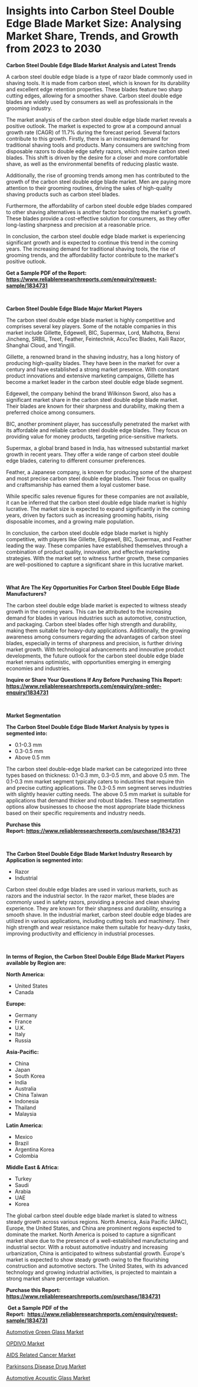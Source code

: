 <p><h1>Insights into Carbon Steel Double Edge Blade Market Size: Analysing Market Share, Trends, and Growth from 2023 to 2030</h1></p><p><strong>Carbon Steel Double Edge Blade Market Analysis and Latest Trends</strong></p>
<p><p>A carbon steel double edge blade is a type of razor blade commonly used in shaving tools. It is made from carbon steel, which is known for its durability and excellent edge retention properties. These blades feature two sharp cutting edges, allowing for a smoother shave. Carbon steel double edge blades are widely used by consumers as well as professionals in the grooming industry.</p><p>The market analysis of the carbon steel double edge blade market reveals a positive outlook. The market is expected to grow at a compound annual growth rate (CAGR) of 11.7% during the forecast period. Several factors contribute to this growth. Firstly, there is an increasing demand for traditional shaving tools and products. Many consumers are switching from disposable razors to double edge safety razors, which require carbon steel blades. This shift is driven by the desire for a closer and more comfortable shave, as well as the environmental benefits of reducing plastic waste.</p><p>Additionally, the rise of grooming trends among men has contributed to the growth of the carbon steel double edge blade market. Men are paying more attention to their grooming routines, driving the sales of high-quality shaving products such as carbon steel blades.</p><p>Furthermore, the affordability of carbon steel double edge blades compared to other shaving alternatives is another factor boosting the market's growth. These blades provide a cost-effective solution for consumers, as they offer long-lasting sharpness and precision at a reasonable price.</p><p>In conclusion, the carbon steel double edge blade market is experiencing significant growth and is expected to continue this trend in the coming years. The increasing demand for traditional shaving tools, the rise of grooming trends, and the affordability factor contribute to the market's positive outlook.</p></p>
<p><strong>Get a Sample PDF of the Report:&nbsp; <a href="https://www.reliableresearchreports.com/enquiry/request-sample/1834731">https://www.reliableresearchreports.com/enquiry/request-sample/1834731</a></strong></p>
<p>&nbsp;</p>
<p><strong>Carbon Steel Double Edge Blade Major Market Players</strong></p>
<p><p>The carbon steel double edge blade market is highly competitive and comprises several key players. Some of the notable companies in this market include Gillette, Edgewell, BIC, Supermax, Lord, Malhotra, Benxi Jincheng, SRBIL, Treet, Feather, Feintechnik, AccuTec Blades, Kaili Razor, Shanghai Cloud, and Yingjili.</p><p>Gillette, a renowned brand in the shaving industry, has a long history of producing high-quality blades. They have been in the market for over a century and have established a strong market presence. With constant product innovations and extensive marketing campaigns, Gillette has become a market leader in the carbon steel double edge blade segment.</p><p>Edgewell, the company behind the brand Wilkinson Sword, also has a significant market share in the carbon steel double edge blade market. Their blades are known for their sharpness and durability, making them a preferred choice among consumers.</p><p>BIC, another prominent player, has successfully penetrated the market with its affordable and reliable carbon steel double edge blades. They focus on providing value for money products, targeting price-sensitive markets.</p><p>Supermax, a global brand based in India, has witnessed substantial market growth in recent years. They offer a wide range of carbon steel double edge blades, catering to different consumer preferences.</p><p>Feather, a Japanese company, is known for producing some of the sharpest and most precise carbon steel double edge blades. Their focus on quality and craftsmanship has earned them a loyal customer base.</p><p>While specific sales revenue figures for these companies are not available, it can be inferred that the carbon steel double edge blade market is highly lucrative. The market size is expected to expand significantly in the coming years, driven by factors such as increasing grooming habits, rising disposable incomes, and a growing male population.</p><p>In conclusion, the carbon steel double edge blade market is highly competitive, with players like Gillette, Edgewell, BIC, Supermax, and Feather leading the way. These companies have established themselves through a combination of product quality, innovation, and effective marketing strategies. With the market set to witness further growth, these companies are well-positioned to capture a significant share in this lucrative market.</p></p>
<p>&nbsp;</p>
<p><strong>What Are The Key Opportunities For Carbon Steel Double Edge Blade Manufacturers?</strong></p>
<p><p>The carbon steel double edge blade market is expected to witness steady growth in the coming years. This can be attributed to the increasing demand for blades in various industries such as automotive, construction, and packaging. Carbon steel blades offer high strength and durability, making them suitable for heavy-duty applications. Additionally, the growing awareness among consumers regarding the advantages of carbon steel blades, especially in terms of sharpness and precision, is further driving market growth. With technological advancements and innovative product developments, the future outlook for the carbon steel double edge blade market remains optimistic, with opportunities emerging in emerging economies and industries.</p></p>
<p><strong>Inquire or Share Your Questions If Any Before Purchasing This Report: <a href="https://www.reliableresearchreports.com/enquiry/pre-order-enquiry/1834731">https://www.reliableresearchreports.com/enquiry/pre-order-enquiry/1834731</a></strong></p>
<p>&nbsp;</p>
<p><strong>Market Segmentation</strong></p>
<p><strong>The Carbon Steel Double Edge Blade Market Analysis by types is segmented into:</strong></p>
<p><ul><li>0.1-0.3 mm</li><li>0.3-0.5 mm</li><li>Above 0.5 mm</li></ul></p>
<p><p>The carbon steel double-edge blade market can be categorized into three types based on thickness: 0.1-0.3 mm, 0.3-0.5 mm, and above 0.5 mm. The 0.1-0.3 mm market segment typically caters to industries that require thin and precise cutting applications. The 0.3-0.5 mm segment serves industries with slightly heavier cutting needs. The above 0.5 mm market is suitable for applications that demand thicker and robust blades. These segmentation options allow businesses to choose the most appropriate blade thickness based on their specific requirements and industry needs.</p></p>
<p><strong>Purchase this Report:&nbsp;<a href="https://www.reliableresearchreports.com/purchase/1834731">https://www.reliableresearchreports.com/purchase/1834731</a></strong></p>
<p>&nbsp;</p>
<p><strong>The Carbon Steel Double Edge Blade Market Industry Research by Application is segmented into:</strong></p>
<p><ul><li>Razor</li><li>Industrial</li></ul></p>
<p><p>Carbon steel double edge blades are used in various markets, such as razors and the industrial sector. In the razor market, these blades are commonly used in safety razors, providing a precise and clean shaving experience. They are known for their sharpness and durability, ensuring a smooth shave. In the industrial market, carbon steel double edge blades are utilized in various applications, including cutting tools and machinery. Their high strength and wear resistance make them suitable for heavy-duty tasks, improving productivity and efficiency in industrial processes.</p></p>
<p>&nbsp;</p>
<p><strong>In terms of Region, the Carbon Steel Double Edge Blade Market Players available by Region are:</strong></p>
<p>
    <p> <strong> North America: </strong>
        <ul>
            <li>United States</li>
            <li>Canada</li>
        </ul>
        </p> 
    <p> <strong> Europe: </strong>
        <ul>
            <li>Germany</li>
            <li>France</li>
            <li>U.K.</li>
            <li>Italy</li>
            <li>Russia</li>
        </ul>
        </p> 
    <p> <strong> Asia-Pacific: </strong>
        <ul>
            <li>China</li>
            <li>Japan</li>
            <li>South Korea</li>
            <li>India</li>
            <li>Australia</li>
            <li>China Taiwan</li>
            <li>Indonesia</li>
            <li>Thailand</li>
            <li>Malaysia</li>
        </ul>
        </p> 
    <p> <strong> Latin America: </strong>
        <ul>
            <li>Mexico</li>
            <li>Brazil</li>
            <li>Argentina Korea</li>
            <li>Colombia</li>
        </ul>
        </p> 
    <p> <strong> Middle East & Africa: </strong>
        <ul>
            <li>Turkey</li>
            <li>Saudi</li>
            <li>Arabia</li>
            <li>UAE</li>
            <li>Korea</li>
        </ul>
    </p>
    </p>
<p><p>The global carbon steel double edge blade market is slated to witness steady growth across various regions. North America, Asia Pacific (APAC), Europe, the United States, and China are prominent regions expected to dominate the market. North America is poised to capture a significant market share due to the presence of a well-established manufacturing and industrial sector. With a robust automotive industry and increasing urbanization, China is anticipated to witness substantial growth. Europe's market is expected to show steady growth owing to the flourishing construction and automotive sectors. The United States, with its advanced technology and growing industrial activities, is projected to maintain a strong market share percentage valuation.</p></p>
<p><strong>Purchase this Report: <a href="https://www.reliableresearchreports.com/purchase/1834731">https://www.reliableresearchreports.com/purchase/1834731</a></strong></p>
<p>&nbsp;<strong>Get a Sample PDF of the Report:&nbsp;&nbsp;<a href="https://www.reliableresearchreports.com/enquiry/request-sample/1834731">https://www.reliableresearchreports.com/enquiry/request-sample/1834731</a></strong></p>
<p><strong></strong></p>
<p><p><a href="https://medium.com/@rosm15203/automotive-green-glass-market-report-reveals-the-latest-trends-and-growth-opportunities-of-this-93fa50748cd8">Automotive Green Glass Market</a></p><p><a href="https://www.linkedin.com/pulse/opdivo-market-challenges-opportunities-growth-drivers-major/">OPDIVO Market</a></p><p><a href="https://www.linkedin.com/pulse/aids-related-cancer-market-challenges-opportunities-growth-drivers/">AIDS Related Cancer Market</a></p><p><a href="https://github.com/lilstefpacute/Market-Research-Report-List-1/blob/main/parkinsons-disease-drug-market.md">Parkinsons Disease Drug Market</a></p><p><a href="https://medium.com/@maryg156987/automotive-acoustic-glass-nbsp-market-focuses-on-market-share-size-and-projected-forecast-till-e11e7d576f26">Automotive Acoustic Glass Market</a></p></p>